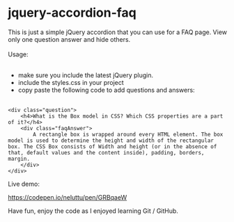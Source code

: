 # jquery-accordion-faq

This is just a simple jQuery accordion that you can use for a FAQ page.
View only one question answer and hide others.
<br><br>
Usage:<br><br>
- make sure you include the latest jQuery plugin.<br>
- include the styles.css in your project<br>
- copy paste the following code to add questions and answers:
<br><br>
```
<div class="question">
    <h4>What is the Box model in CSS? Which CSS properties are a part of it?</h4>
    <div class="faqAnswer">
        A rectangle box is wrapped around every HTML element. The box model is used to determine the height and width of the rectangular box. The CSS Box consists of Width and height (or in the absence of that, default values and the content inside), padding, borders, margin.
    </div>
</div>

```
Live demo:

https://codepen.io/neluttu/pen/GRBqaeW

Have fun, enjoy the code as I enjoyed learning Git / GitHub.